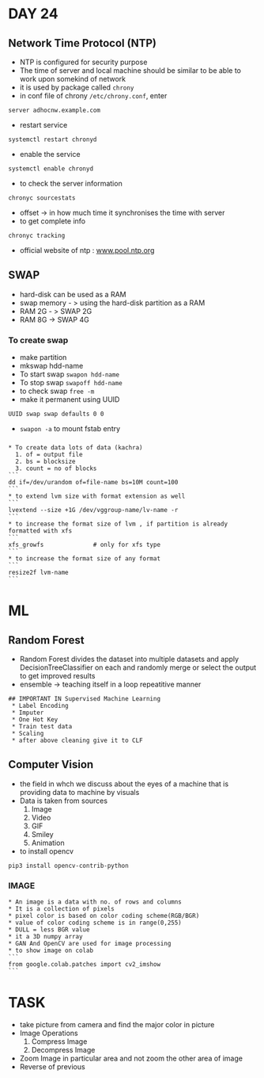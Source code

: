 # DAY 24

## Network Time Protocol (NTP)

  * NTP is configured for security purpose
  * The time of server and local machine should be similar to be able to work upon somekind of network
  * it is used by package called ```chrony```
  * in conf file of chrony ```/etc/chrony.conf```, enter
  ```
  server adhocnw.example.com
  ```
  * restart service
  ```
  systemctl restart chronyd
  ```
  * enable the service
  ```
  systemctl enable chronyd
  ```
  * to check the server information
  ```
  chronyc sourcestats
  ```
  * offset -> in how much time it synchronises the time with server
  * to get complete info
  ```
  chronyc tracking
  ```
  * official website of ntp : www.pool.ntp.org

## SWAP
 * hard-disk can be used as a RAM
 * swap memory - > using the hard-disk partition as a RAM
 * RAM 2G - >  SWAP 2G
 * RAM 8G -> SWAP 4G

 ### To create swap
  * make partition
  * mkswap hdd-name
  * To start swap ```swapon hdd-name```
  * To stop swap ```swapoff hdd-name```
  * to check swap ```free -m```
  * make it permanent using UUID
  ```
  UUID swap swap defaults 0 0
  ```
  * ```swapon -a``` to mount fstab entry

 ###
    * To create data lots of data (kachra)
      1. of = output file
      2. bs = blocksize
      3. count = no of blocks
    ```
    dd if=/dev/urandom of=file-name bs=10M count=100
    ```
    * to extend lvm size with format extension as well
    ```
    lvextend --size +1G /dev/vggroup-name/lv-name -r
    ```
    * to increase the format size of lvm , if partition is already formatted with xfs
    ```
    xfs_growfs              # only for xfs type
    ```
    * to increase the format size of any format
    ```
    resize2f lvm-name
    ```
# ML

## Random Forest
  * Random Forest divides the dataset into multiple datasets and apply DecisionTreeClassifier on each and randomly merge or select the output to get improved results
  * ensemble -> teaching itself in a loop repeatitive manner

```
## IMPORTANT IN Supervised Machine Learning
 * Label Encoding
 * Imputer
 * One Hot Key
 * Train test data
 * Scaling
 * after above cleaning give it to CLF
```

## Computer Vision
  * the field in whch we discuss about the eyes of a machine that is providing data to machine by visuals
  * Data is taken from sources
    1. Image
    2. Video
    3. GIF
    4. Smiley
    5. Animation
  * to install opencv
  ```
  pip3 install opencv-contrib-python
  ```

 ### IMAGE
    * An image is a data with no. of rows and columns
    * It is a collection of pixels
    * pixel color is based on color coding scheme(RGB/BGR)
    * value of color coding scheme is in range(0,255)
    * DULL = less BGR value
    * it a 3D numpy array
    * GAN And OpenCV are used for image processing
    * to show image on colab
    ```
    from google.colab.patches import cv2_imshow
    ```




# TASK
  * take picture from camera and find the major color in picture
  * Image Operations
    1. Compress Image
    2. Decompress Image
  * Zoom Image in particular area and not zoom the other area of image  
  * Reverse of previous
